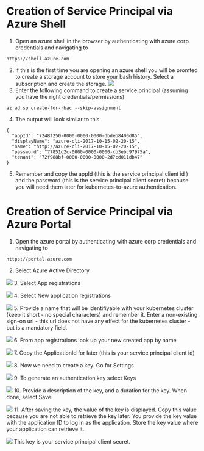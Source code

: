 # Creation of Service Principal via Azure Shell

1. Open an azure shell in the browser by authenticating with azure corp credentials and navigating to 
```
https://shell.azure.com
```
2. If this is the first time you are opening an azure shell you will be promted to create a storage account to store your bash history. Select a subscription and create the storage.
![](/img/basic-storage.png)
3. Enter the following command to create a service principal (assuming you have the right credentials/permissions)
```
az ad sp create-for-rbac --skip-assignment
```
4. The output will look similar to this
```
{
  "appId": "7248f250-0000-0000-0000-dbdeb8400d85",
  "displayName": "azure-cli-2017-10-15-02-20-15",
  "name": "http://azure-cli-2017-10-15-02-20-15",
  "password": "77851d2c-0000-0000-0000-cb3ebc97975a",
  "tenant": "72f988bf-0000-0000-0000-2d7cd011db47"
}
```
5. Remember and copy the appId (this is the service principal client id ) and the password (this is the service principal client secret) because you will need them later for kubernetes-to-azure authentication.

# Creation of Service Principal via Azure Portal

1. Open the azure portal by authenticating with azure corp credentials and navigating to 
```
https://portal.azure.com
```
2. Select Azure Active Directory

![](/img/select-active-directory.png)
3. Select App registrations

![](/img/select-app-registrations.png)
4. Select New application registrations

![](/img/select-add-app.png)
5. Provide a name that will be identifiyable with your kubernetes cluster (keep it short - no special characters) and remember it. Enter a non-existing sign-on url - this url does not have any effect for the kubernetes cluster - but is a mandatory field.

![](/img/create-app.png)
6. From app registrations look up your new created app by name

![](/img/select-app.png)
7. Copy the ApplicationId for later (this is your service principal client id)

![](/img/copy-app-id.png)
8. Now we need to create a key. Go for Settings

![](/img/select-settings.png)
9. To generate an authentication key select Keys

![](/img/select-keys.png)
10. Provide a description of the key, and a duration for the key. When done, select Save.

![](/img/save-key.png)
11. After saving the key, the value of the key is displayed. Copy this value because you are not able to retrieve the key later. You provide the key value with the application ID to log in as the application. Store the key value where your application can retrieve it.

![](/img/copy-key.png)
This key is your service principal client secret.